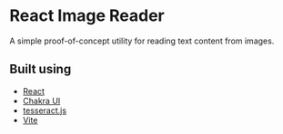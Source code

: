 # React Image Reader

A simple proof-of-concept utility for reading text content from images.

## Built using

- [React](https://reactjs.org/)
- [Chakra UI](https://chakra-ui.com/)
- [tesseract.js](https://github.com/naptha/tesseract.js/)
- [Vite](https://vitejs.dev/)
